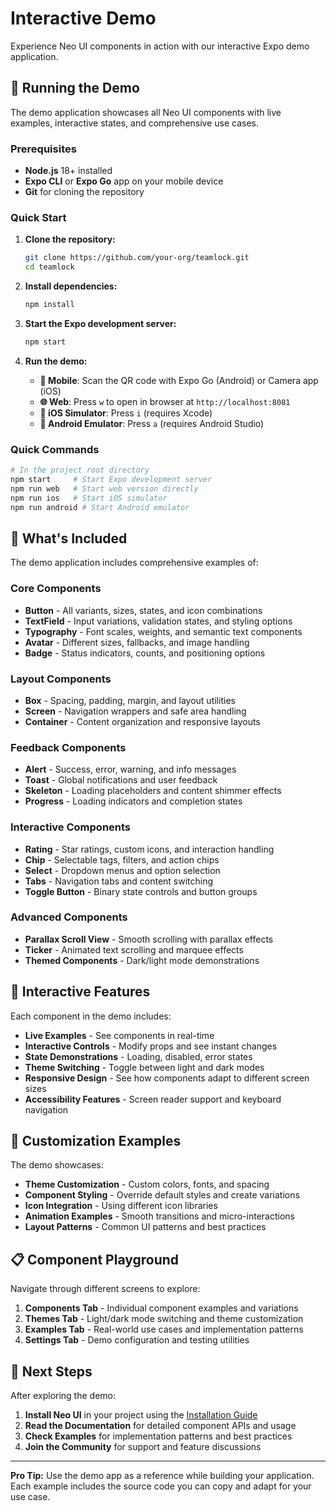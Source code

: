 # Interactive Demo

Experience Neo UI components in action with our interactive Expo demo application.

## 🚀 Running the Demo

The demo application showcases all Neo UI components with live examples, interactive states, and comprehensive use cases.

### Prerequisites

- **Node.js** 18+ installed
- **Expo CLI** or **Expo Go** app on your mobile device
- **Git** for cloning the repository

### Quick Start

1. **Clone the repository:**

   ```bash
   git clone https://github.com/your-org/teamlock.git
   cd teamlock
   ```

2. **Install dependencies:**

   ```bash
   npm install
   ```

3. **Start the Expo development server:**

   ```bash
   npm start
   ```

4. **Run the demo:**
   - **📱 Mobile**: Scan the QR code with Expo Go (Android) or Camera app (iOS)
   - **🌐 Web**: Press `w` to open in browser at `http://localhost:8081`
   - **📱 iOS Simulator**: Press `i` (requires Xcode)
   - **🤖 Android Emulator**: Press `a` (requires Android Studio)

### Quick Commands

```bash
# In the project root directory
npm start     # Start Expo development server
npm run web   # Start web version directly
npm run ios   # Start iOS simulator
npm run android # Start Android emulator
```

## 📱 What's Included

The demo application includes comprehensive examples of:

### **Core Components**

- **Button** - All variants, sizes, states, and icon combinations
- **TextField** - Input variations, validation states, and styling options
- **Typography** - Font scales, weights, and semantic text components
- **Avatar** - Different sizes, fallbacks, and image handling
- **Badge** - Status indicators, counts, and positioning options

### **Layout Components**

- **Box** - Spacing, padding, margin, and layout utilities
- **Screen** - Navigation wrappers and safe area handling
- **Container** - Content organization and responsive layouts

### **Feedback Components**

- **Alert** - Success, error, warning, and info messages
- **Toast** - Global notifications and user feedback
- **Skeleton** - Loading placeholders and content shimmer effects
- **Progress** - Loading indicators and completion states

### **Interactive Components**

- **Rating** - Star ratings, custom icons, and interaction handling
- **Chip** - Selectable tags, filters, and action chips
- **Select** - Dropdown menus and option selection
- **Tabs** - Navigation tabs and content switching
- **Toggle Button** - Binary state controls and button groups

### **Advanced Components**

- **Parallax Scroll View** - Smooth scrolling with parallax effects
- **Ticker** - Animated text scrolling and marquee effects
- **Themed Components** - Dark/light mode demonstrations

## 🎨 Interactive Features

Each component in the demo includes:

- **Live Examples** - See components in real-time
- **Interactive Controls** - Modify props and see instant changes
- **State Demonstrations** - Loading, disabled, error states
- **Theme Switching** - Toggle between light and dark modes
- **Responsive Design** - See how components adapt to different screen sizes
- **Accessibility Features** - Screen reader support and keyboard navigation

## 🔧 Customization Examples

The demo showcases:

- **Theme Customization** - Custom colors, fonts, and spacing
- **Component Styling** - Override default styles and create variations
- **Icon Integration** - Using different icon libraries
- **Animation Examples** - Smooth transitions and micro-interactions
- **Layout Patterns** - Common UI patterns and best practices

## 📋 Component Playground

Navigate through different screens to explore:

1. **Components Tab** - Individual component examples and variations
2. **Themes Tab** - Light/dark mode switching and theme customization
3. **Examples Tab** - Real-world use cases and implementation patterns
4. **Settings Tab** - Demo configuration and testing utilities

## 🌟 Next Steps

After exploring the demo:

1. **Install Neo UI** in your project using the [Installation Guide](/docs/installation)
2. **Read the Documentation** for detailed component APIs and usage
3. **Check Examples** for implementation patterns and best practices
4. **Join the Community** for support and feature discussions

---

**Pro Tip:** Use the demo app as a reference while building your application. Each example includes the source code you can copy and adapt for your use case.
